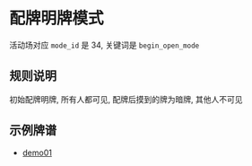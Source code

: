 # 配牌明牌模式

活动场对应 `mode_id` 是 34, 关键词是 `begin_open_mode`

## 规则说明

初始配牌明牌, 所有人都可见, 配牌后摸到的牌为暗牌, 其他人不可见

## 示例牌谱

- [demo01](demo01.js)
